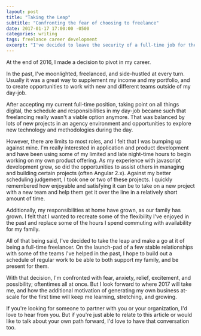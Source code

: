 ```yaml
---
layout: post
title: "Taking the Leap"
subtitle: "Confronting the fear of choosing to freelance"
date: 2017-01-17 17:00:00 -0500
categories: writing
tags: freelance career development
excerpt: "I've decided to leave the security of a full-time job for the possibility of forging my own path. Balancing freelance development with the creation of a new product is both exciting and terrifying."
---
```


At the end of 2016, I made a decision to pivot in my career. 

In the past, I've moonlighted, freelanced, and side-hustled at every turn. Usually it was a great way to supplement my income and my portfolio, and to create opportunities to work with new and different teams outside of my day-job. 

After accepting my current full-time position, taking point on all things digital, the schedule and responsibilities in my day-job became such that freelancing really wasn't a viable option anymore. That was balanced by lots of new projects in an agency environment and opportunities to explore new technology and methodologies during the day.

However, there are limits to most roles, and I felt that I was bumping up against mine. I'm really interested in application and product development and have been using some of my limited and late night-time hours to begin working on my own product offering. As my experience with javascript development grew, so did the opportunities to assist others in managing and building certain projects (often Angular 2.x). Against my better scheduling judgement, I took one or two of these projects. I quickly remembered how enjoyable and satisfying it can be to take on a new project with a new team and help them get it over the line in a relatively short amount of time.

Additionally, my responsibilities at home have grown, as our family has grown. I felt that I wanted to recreate some of the flexibility I've enjoyed in the past and replace some of the hours I spend commuting with availability for my family.

All of that being said, I've decided to take the leap and make a go at it of being a full-time freelancer. On the launch-pad of a few stable relationships with some of the teams I've helped in the past, I hope to build out a schedule of regular work to be able to both support my family, and be present for them.

With that decision, I'm confronted with fear, anxiety, relief, excitement, and possibility; oftentimes all at once. But I look forward to where 2017 will take me, and how the additional motivation of generating my own business at-scale for the first time will keep me learning, stretching, and growing.

If you're looking for someone to partner with you or your organization, I'd love to hear from you. But if you're just able to relate to this article or would like to talk about your own path forward, I'd love to have that conversation too.